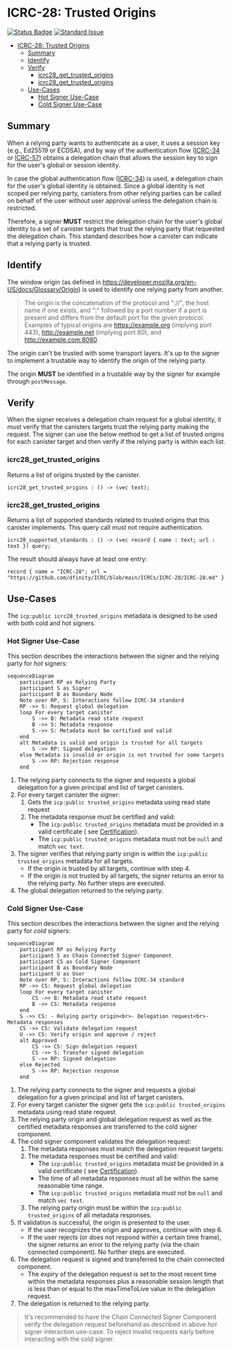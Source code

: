 # ICRC-28: Trusted Origins

[![Status Badge](https://img.shields.io/badge/STATUS-DRAFT-ffcc00.svg)](https://github.com/orgs/dfinity/projects/31)
[![Standard Issue](https://img.shields.io/badge/ISSUE-ICRC--28-blue?logo=github)](https://github.com/dfinity/wg-identity-authentication/issues/115)

<!-- TOC -->
* [ICRC-28: Trusted Origins](#icrc-28-trusted-origins)
  * [Summary](#summary)
  * [Identify](#identify)
  * [Verify](#verify)
    * [icrc28_get_trusted_origins](#icrc28_get_trusted_origins)
    * [icrc28_get_trusted_origins](#icrc28_get_trusted_origins-1)
  * [Use-Cases](#use-cases)
    * [Hot Signer Use-Case](#hot-signer-use-case)
    * [Cold Signer Use-Case](#cold-signer-use-case)
<!-- TOC -->

## Summary

When a relying party wants to authenticate as a user, it uses a session key (e.g., Ed25519 or ECDSA), and by way of the
authentication flow ([ICRC-34](./icrc_34_get_global_delegation.md) or [ICRC-57](./icrc_57_get_session_delegation.md))
obtains a delegation chain that allows the session key to sign for the user's global or session identity.

In case the global authentication flow ([ICRC-34](./icrc_34_get_global_delegation.md)) is used, a delegation chain for
the user's global identity is obtained. Since a global identity is not scoped per relying party, canisters from other
relying parties can be called on behalf of the user without user approval unless the delegation chain is restricted.

Therefore, a signer **MUST** restrict the delegation chain for the user's global identity to a set of canister
targets that trust the relying party that requested the delegation chain. This standard describes how a canister can
indicate that a relying party is trusted.

## Identify

The window origin (as defined in https://developer.mozilla.org/en-US/docs/Glossary/Origin) is used to identify one
relying party from another.

> The origin is the concatenation of the protocol and "://", the host name if one exists, and ":" followed by a port
> number if a port is present and differs from the default port for the given protocol. Examples of typical origins
> are https://example.org (implying port 443), http://example.net (implying port 80), and http://example.com:8080.

The origin can't be trusted with some transport layers. It's up to the signer to implement a trustable way to identify
the origin of the relying party.

The origin **MUST** be identified in a trustable way by the signer for example through `postMessage`.

## Verify

When the signer receives a delegation chain request for a global identity, it must verify that the canisters targets
trust the relying party making the request. The signer can use the below method to get a list of trusted origins for
each canister target and then verify if the relying party is within each list.

### icrc28_get_trusted_origins

Returns a list of origins trusted by the canister.

```
icrc28_get_trusted_origins : () -> (vec text);
```

### icrc28_get_trusted_origins

Returns a list of supported standards related to trusted origins that this canister implements. This query call must not
require authentication.

```
icrc28_supported_standards : () -> (vec record { name : text; url : text }) query;
```

The result should always have at least one entry:

```
record { name = "ICRC-28"; url = "https://github.com/dfinity/ICRC/blob/main/ICRCs/ICRC-28/ICRC-28.md" }
```

## Use-Cases

The `icp:public icrc28_trusted_origins` metadata is designed to be used with both cold and hot signers.

### Hot Signer Use-Case

This section describes the interactions between the signer and the relying party for _hot_ signers:

```mermaid
sequenceDiagram
    participant RP as Relying Party
    participant S as Signer
    participant B as Boundary Node
    Note over RP, S: Interactions follow ICRC-34 standard
    RP ->> S: Request global delegation
    loop For every target canister
        S ->> B: Metadata read state request
        B ->> S: Metadata response
        S ->> S: Metadata must be certified and valid
    end
    alt Metadata is valid and origin is trusted for all targets
        S ->> RP: Signed delegation
    else Metadata is invalid or origin is not trusted for some targets
        S ->> RP: Rejection response
    end
```

1. The relying party connects to the signer and requests a global delegation for a given principal and list of target
   canisters.
2. For every target canister the signer:
    1. Gets the `icp:public trusted_origins` metadata using read state request
    2. The metadata response must be certified and valid:
        * The `icp:public trusted_origins` metadata must be provided in a valid certificate (
          see [Certification](https://internetcomputer.org/docs/current/references/ic-interface-spec#certification)).
        * The `icp:public trusted_origins` metadata must not be `null` and match `vec text`.
3. The signer verifies that relying party origin is within the `icp:public trusted_origins` metadata for all targets.
    * If the origin is trusted by all targets, continue with step 4.
    * If the origin is not trusted by all targets, the signer returns an error to the relying party. No further steps
      are executed.
4. The global delegation returned to the relying party.

### Cold Signer Use-Case

This section describes the interactions between the signer and the relying party for _cold_ signers:

```mermaid
sequenceDiagram
    participant RP as Relying Party
    participant S as Chain Connected Signer Component
    participant CS as Cold Signer Component
    participant B as Boundary Node
    participant U as User
    Note over RP, S: Interactions follow ICRC-34 standard
    RP ->> CS: Request global delegation
    loop For every target canister
        CS ->> B: Metadata read state request
        B ->> CS: Metadata response
    end
    S ->> CS: - Relying party origin<br>- Delegation request<br>- Metadata responses
    CS ->> CS: Validate delegation request
    U ->> CS: Verify origin and approve / reject
    alt Approved
        CS ->> CS: Sign delegation request
        CS ->> S: Transfer signed delegation
        S ->> RP: Signed delegation
    else Rejected
        S ->> RP: Rejection response
    end
```

1. The relying party connects to the signer and requests a global delegation for a given principal and list of target
   canisters.
2. For every target canister the signer gets the `icp:public trusted_origins` metadata using read state request
3. The relying party origin and global delegation request as well as the certified metadata responses are transferred to
   the cold signer component.
4. The cold signer component validates the delegation request:
    1. The metadata responses must match the delegation request targets:
    2. The metadata responses must be certified and valid:
        * The `icp:public trusted_origins` metadata must be provided in a valid certificate (
          see [Certification](https://internetcomputer.org/docs/current/references/ic-interface-spec#certification)).
        * The time of all metadata responses must all be within the same reasonable time range.
        * The `icp:public trusted_origins` metadata must not be `null` and match `vec text`.
    3. The relying party origin must be within the `icp:public trusted_origins` of all metadata responses.
5. If validation is successful, the origin is presented to the user.
    * If the user recognizes the origin and approves, continue with step 6.
    * If the user rejects (or does not respond within a certain time frame), the signer returns an error to the relying
      party (via the chain connected component). No further steps are executed.
6. The delegation request is signed and transferred to the chain connected component.
    * The expiry of the delegation request is set to the most recent time within the metadata responses plus a
      reasonable session length that is less than or equal to the maxTimeToLive value in the delegation request.
7. The delegation is returned to the relying party.

> It's recommended to have the Chain Connected Signer Component verify the delegation request beforehand as described in
> above _hot_ signer interaction use-case. To reject invalid requests early before interacting with the cold signer.
